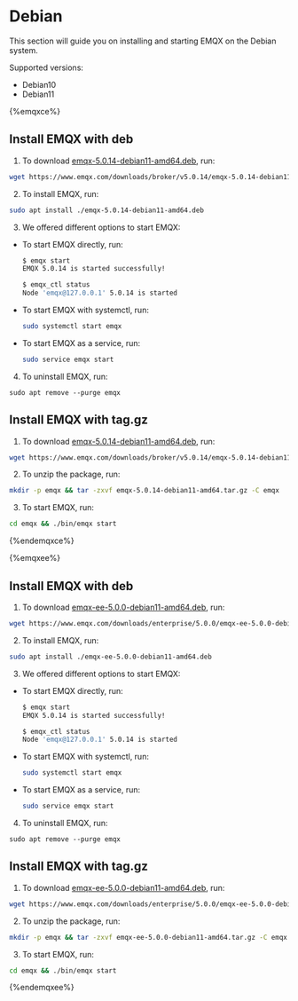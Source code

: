 # Debian

This section will guide you on installing and starting EMQX on the Debian system.

Supported versions: 

- Debian10
- Debian11

{%emqxce%}

## Install EMQX with deb

1. To download [emqx-5.0.14-debian11-amd64.deb](https://www.emqx.com/downloads/broker/v5.0.14/emqx-5.0.14-debian11-amd64.deb), run:

```bash
wget https://www.emqx.com/downloads/broker/v5.0.14/emqx-5.0.14-debian11-amd64.deb
```

2. To install EMQX, run:

```bash
sudo apt install ./emqx-5.0.14-debian11-amd64.deb
```

3. We offered different options to start EMQX:
- To start EMQX directly, run:

  ```bash
  $ emqx start
  EMQX 5.0.14 is started successfully!
  
  $ emqx_ctl status
  Node 'emqx@127.0.0.1' 5.0.14 is started
  ```
  
- To start EMQX with systemctl, run:

  ```bash
  sudo systemctl start emqx
  ```

- To start EMQX as a service, run:

  ```bash
  sudo service emqx start
  ```

4. To uninstall EMQX, run:

  ```shell
  sudo apt remove --purge emqx
  ```

## Install EMQX with tag.gz

1. To download [emqx-5.0.14-debian11-amd64.deb](https://www.emqx.com/downloads/broker/v5.0.14/emqx-5.0.14-debian11-amd64.tar.gz), run:

```bash
wget https://www.emqx.com/downloads/broker/v5.0.14/emqx-5.0.14-debian11-amd64.tar.gz
```

2. To unzip the package, run:

```bash
mkdir -p emqx && tar -zxvf emqx-5.0.14-debian11-amd64.tar.gz -C emqx
```

3. To start EMQX, run:

```bash
cd emqx && ./bin/emqx start
```



{%endemqxce%}

{%emqxee%}

## Install EMQX with deb

1. To download [emqx-ee-5.0.0-debian11-amd64.deb](https://www.emqx.com/downloads/enterprise/5.0.0/emqx-ee-5.0.0-debian11-amd64.deb), run:

```bash
wget https://www.emqx.com/downloads/enterprise/5.0.0/emqx-ee-5.0.0-debian11-amd64.deb
```

2. To install EMQX, run:

```bash
sudo apt install ./emqx-ee-5.0.0-debian11-amd64.deb
```

3. We offered different options to start EMQX:
- To start EMQX directly, run:

  ```bash
  $ emqx start
  EMQX 5.0.14 is started successfully!
  
  $ emqx_ctl status
  Node 'emqx@127.0.0.1' 5.0.14 is started
  ```
  
- To start EMQX with systemctl, run:

  ```bash
  sudo systemctl start emqx
  ```

- To start EMQX as a service, run:

  ```bash
  sudo service emqx start
  ```

4. To uninstall EMQX, run:

  ```shell
  sudo apt remove --purge emqx
  ```

## Install EMQX with tag.gz

1. To download [emqx-ee-5.0.0-debian11-amd64.deb](https://www.emqx.com/downloads/enterprise/5.0.0/emqx-ee-5.0.0-debian11-amd64.tar.gz), run:

```bash
wget https://www.emqx.com/downloads/enterprise/5.0.0/emqx-ee-5.0.0-debian11-amd64.tar.gz
```

2. To unzip the package, run:

```bash
mkdir -p emqx && tar -zxvf emqx-ee-5.0.0-debian11-amd64.tar.gz -C emqx
```

3. To start EMQX, run:

```bash
cd emqx && ./bin/emqx start
```

{%endemqxee%}